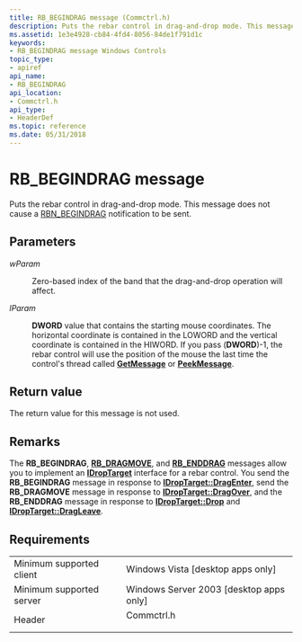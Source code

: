 ```yaml
---
title: RB_BEGINDRAG message (Commctrl.h)
description: Puts the rebar control in drag-and-drop mode. This message does not cause a RBN\_BEGINDRAG notification to be sent.
ms.assetid: 1e3e4928-cb84-4fd4-8056-84de1f791d1c
keywords:
- RB_BEGINDRAG message Windows Controls
topic_type:
- apiref
api_name:
- RB_BEGINDRAG
api_location:
- Commctrl.h
api_type:
- HeaderDef
ms.topic: reference
ms.date: 05/31/2018
---
```


# RB\_BEGINDRAG message

Puts the rebar control in drag-and-drop mode. This message does not cause a [RBN\_BEGINDRAG](rbn-begindrag.md) notification to be sent.

## Parameters

<dl> <dt>

*wParam* 
</dt> <dd>

Zero-based index of the band that the drag-and-drop operation will affect.

</dd> <dt>

*lParam* 
</dt> <dd>

**DWORD** value that contains the starting mouse coordinates. The horizontal coordinate is contained in the LOWORD and the vertical coordinate is contained in the HIWORD. If you pass (**DWORD**)-1, the rebar control will use the position of the mouse the last time the control's thread called [**GetMessage**](/windows/desktop/api/winuser/nf-winuser-getmessage) or [**PeekMessage**](/windows/desktop/api/winuser/nf-winuser-peekmessagea).

</dd> </dl>

## Return value

The return value for this message is not used.

## Remarks

The **RB\_BEGINDRAG**, [**RB\_DRAGMOVE**](rb-dragmove.md), and [**RB\_ENDDRAG**](rb-enddrag.md) messages allow you to implement an [**IDropTarget**](/windows/desktop/api/oleidl/nn-oleidl-idroptarget) interface for a rebar control. You send the **RB\_BEGINDRAG** message in response to [**IDropTarget::DragEnter**](/windows/desktop/api/oleidl/nf-oleidl-idroptarget-dragenter), send the **RB\_DRAGMOVE** message in response to [**IDropTarget::DragOver**](/windows/desktop/api/oleidl/nf-oleidl-idroptarget-dragover), and the **RB\_ENDDRAG** message in response to [**IDropTarget::Drop**](/windows/desktop/api/oleidl/nf-oleidl-idroptarget-drop) and [**IDropTarget::DragLeave**](/windows/desktop/api/oleidl/nf-oleidl-idroptarget-dragleave).

## Requirements



|                                     |                                                                                       |
|-------------------------------------|---------------------------------------------------------------------------------------|
| Minimum supported client<br/> | Windows Vista \[desktop apps only\]<br/>                                        |
| Minimum supported server<br/> | Windows Server 2003 \[desktop apps only\]<br/>                                  |
| Header<br/>                   | <dl> <dt>Commctrl.h</dt> </dl> |



 

